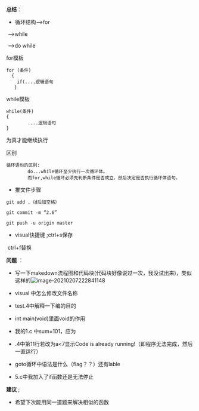 **总结**：

* 循环结构-->for

​               -->while

​              -->do while

for模板

```
for (条件)
  {
    if(....逻辑语句
   } 
```

while模板

```
while(条件)
{
		....逻辑语句
}
```

为真才能继续执行



区别

```
循环语句的区别:
        do...while循环至少执行一次循环体。
        而for,while循环必须先判断条件是否成立，然后决定是否执行循环体语句。
```

* 推文件步骤

```
git add .（d后加空格）

git commit -m “2.6”

git push -u origin master
```

* visual快捷键 ;ctrl+s保存   

​                               ctrl+f替换

**问题** ：

* 写一下makedown流程图和代码块(代码块好像说过一次，我没试出来)，类似这样的![image-20210207222841148](C:\Users\Administrator\AppData\Roaming\Typora\typora-user-images\image-20210207222841148.png)

* visual 中怎么修改文件名称
* test.4中解释一下编的目的
* int main(void)里面void的作用
* 我的1.c   中sum=101，应为   
* .4中第11行若改为a<7显示Code is already running!（即程序无法完成，然后一直运行）
* goto循环中语法是什么（flag？？）还有lable 
* 5.c中我加入了if函数还是无法停止

**建议** ;

* 希望下次能用同一道题来解决相似的函数

  

